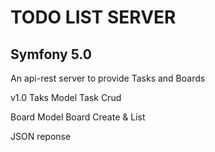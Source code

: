 # TODO LIST SERVER

## Symfony 5.0

An api-rest server to provide Tasks and Boards

v1.0
Taks Model
Task Crud

Board Model
Board Create & List

JSON reponse


